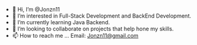- 👋 Hi, I’m @Jonzn11
- 👀 I’m interested in Full-Stack Development and BackEnd Development.
- 🌱 I’m currently learning Java Backend.
- 💞️ I’m looking to collaborate on projects that help hone my skills.
- 📫 How to reach me ... Email: Jonzn11@gmail.com

<!---
Jonzn11/Jonzn11 is a ✨ special ✨ repository because its `README.md` (this file) appears on your GitHub profile.
You can click the Preview link to take a look at your changes.
--->
